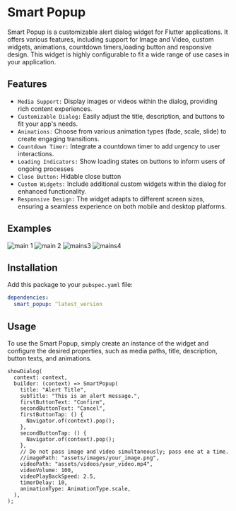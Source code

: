# Smart Popup

Smart Popup is a customizable alert dialog widget for Flutter applications. It offers various features, including support for Image and Video, custom widgets, animations, countdown timers,loading button and responsive design. This widget is highly configurable to fit a wide range of use cases in your application.

## Features

- `Media Support:` Display images or videos within the dialog, providing rich content experiences.
- `Customizable Dialog:` Easily adjust the title, description, and buttons to fit your app's needs.
- `Animations:` Choose from various animation types (fade, scale, slide) to create engaging transitions.
- `Countdown Timer:` Integrate a countdown timer to add urgency to user interactions.
- `Loading Indicators:` Show loading states on buttons to inform users of ongoing processes
- `Close Button:` Hidable close button
- `Custom Widgets:` Include additional custom widgets within the dialog for enhanced functionality.
- `Responsive Design:` The widget adapts to different screen sizes, ensuring a seamless experience on both mobile and desktop platforms.

## Examples

![main 1](https://github.com/user-attachments/assets/735b2d15-d7d3-467d-afbf-7ee3c0e7f8d7)
![main 2](https://github.com/user-attachments/assets/faec26ae-6a6d-4f06-acc9-4825a1762534)
![mains3](https://github.com/user-attachments/assets/67d0586b-9d93-4078-9b28-e11c19755853)
![mains4](https://github.com/user-attachments/assets/d2005876-5d6e-4346-a7ca-a9eb85b5aca4)


## Installation

Add this package to your `pubspec.yaml` file:

```yaml
dependencies:
  smart_popup: ^latest_version
```

## Usage

To use the Smart Popup, simply create an instance of the widget and configure the desired properties, such as media paths, title, description, button texts, and animations.

```
showDialog(
  context: context,
  builder: (context) => SmartPopup(
    title: "Alert Title",
    subTitle: "This is an alert message.",
    firstButtonText: "Confirm",
    secondButtonText: "Cancel",
    firstButtonTap: () {
      Navigator.of(context).pop();
    },
    secondButtonTap: () {
      Navigator.of(context).pop();
    },
    // Do not pass image and video simultaneously; pass one at a time.
    //imagePath: "assets/images/your_image.png",
    videoPath: "assets/videos/your_video.mp4",
    videoVolume: 100,
    videoPlayBackSpeed: 2.5,
    timerDelay: 10,
    animationType: AnimationType.scale,
  ),
);
```

